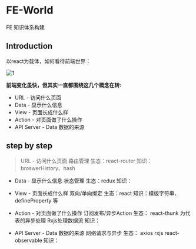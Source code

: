 # FE-World

FE 知识体系构建

## Introduction

以react为载体，如何看待前端世界：

![1](https://camo.githubusercontent.com/21740ab2fdb2ba1504678bfddf39ab9943adfa39/68747470733a2f2f6f732e616c697061796f626a656374732e636f6d2f726d73706f7274616c2f506b4a564957464a62705a63776d532e706e67)

**前端变化虽快，但其实一直都围绕这几个概念在转:**
- URL - 访问什么页面
- Data - 显示什么信息
- View - 页面长成什么样
- Action - 对页面做了什么操作
- API Server - Data 数据的来源

## step by step

> URL - 访问什么页面
        路由管理
        生态：react-router
        知识：broswerHistory、hash

- Data - 显示什么信息
状态管理
生态：redux
知识：

- View - 页面长成什么样
双向/单向绑定
生态：react
知识：模版字符串、defineProperty 等

- Action - 对页面做了什么操作
订阅发布/异步Action
生态： react-thunk 为代表的异步处理  Rxjs处理数据流
知识：

- API Server - Data 数据的来源
网络请求与异步
生态： axios rxjs react-observable
知识：
